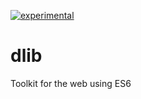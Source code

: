 [![experimental](http://badges.github.io/stability-badges/dist/experimental.svg)](http://github.com/badges/stability-badges)

# dlib
Toolkit for the web using ES6
